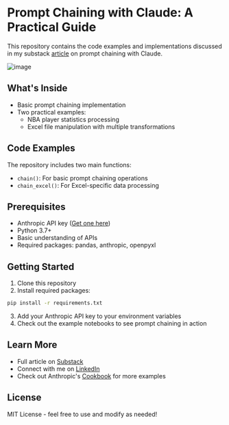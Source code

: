 # Prompt Chaining with Claude: A Practical Guide

This repository contains the code examples and implementations discussed in my substack [article](https://open.substack.com/pub/jarredrobidouxx/p/prompt-chaining-with-claude?r=24t5ur&utm_campaign=post&utm_medium=web&showWelcomeOnShare=true) on prompt chaining with Claude. 

![image](https://github.com/user-attachments/assets/d851bdb5-3ea9-4c96-97a1-4b65a403cca0)


## What's Inside

- Basic prompt chaining implementation
- Two practical examples:
  - NBA player statistics processing
  - Excel file manipulation with multiple transformations

## Code Examples

The repository includes two main functions:

- `chain()`: For basic prompt chaining operations
- `chain_excel()`: For Excel-specific data processing

## Prerequisites

- Anthropic API key ([Get one here](https://console.anthropic.com/settings/keys))
- Python 3.7+
- Basic understanding of APIs
- Required packages: pandas, anthropic, openpyxl

## Getting Started

1. Clone this repository
2. Install required packages:
```bash
pip install -r requirements.txt
```
3. Add your Anthropic API key to your environment variables
4. Check out the example notebooks to see prompt chaining in action

## Learn More

- Full article on [Substack](https://open.substack.com/pub/jarredrobidouxx/p/prompt-chaining-with-claude?r=24t5ur&utm_campaign=post&utm_medium=web&showWelcomeOnShare=true)
- Connect with me on [LinkedIn](https://www.linkedin.com/in/jarred-robidoux-5ba65b196/)
- Check out Anthropic's [Cookbook](https://github.com/anthropics/anthropic-cookbook) for more examples

## License

MIT License - feel free to use and modify as needed!
